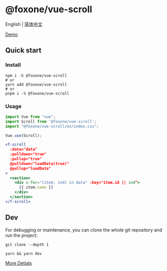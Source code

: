 # @foxone/vue-scroll

English | [简体中文](./README.zh-CN.md)

[Demo](https://fox-one.github.io/vue-scroll/)

## Quick start
### Install
```shell
npm i -S @foxone/vue-scroll
# or
yarn add @foxone/vue-scroll
# or
pnpm i -S @foxone/vue-scroll
```

### Usage
```js
import Vue from "vue";
import Scroll from '@foxone/vue-scroll';
import "@foxone/vue-scroll/es/index.css";

Vue.use(Scroll);
```

```jsx
<f-scroll
  :data="data"
  :pulldown="true"
  :pullup="true"
  @pulldown="loadData(true)"
  @pullup="loadData"
>
  <section>
    <div v-for="(item, ind) in data" :key="item.id || ind">
      {{ item.name }}
    </div>
  </section>
</f-scroll>
```
## Dev
For debugging or maintenance, you can clone the whole git repository and run the project:

```shell
git clone --depth 1

yarn && yarn dev
```

[More Detials](./DEV.md)
